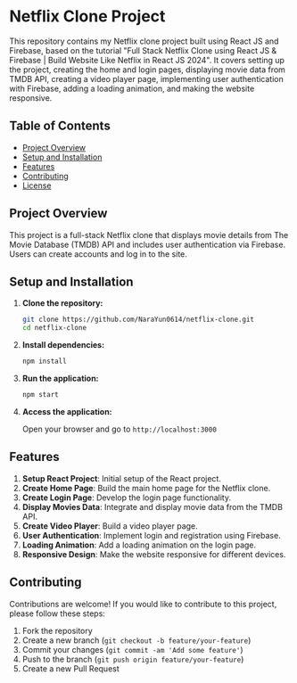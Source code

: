 # Netflix Clone Project

This repository contains my Netflix clone project built using React JS and Firebase, based on the tutorial "Full Stack Netflix Clone using React JS & Firebase | Build Website Like Netflix in React JS 2024". It covers setting up the project, creating the home and login pages, displaying movie data from TMDB API, creating a video player page, implementing user authentication with Firebase, adding a loading animation, and making the website responsive.

## Table of Contents
- [Project Overview](#project-overview)
- [Setup and Installation](#setup-and-installation)
- [Features](#features)
- [Contributing](#contributing)
- [License](#license)

## Project Overview
This project is a full-stack Netflix clone that displays movie details from The Movie Database (TMDB) API and includes user authentication via Firebase. Users can create accounts and log in to the site.

## Setup and Installation

1. **Clone the repository:**

    ```sh
    git clone https://github.com/NaraYun0614/netflix-clone.git
    cd netflix-clone
    ```

2. **Install dependencies:**

    ```sh
    npm install
    ```

3. **Run the application:**

    ```sh
    npm start
    ```

4. **Access the application:**

    Open your browser and go to `http://localhost:3000`

## Features

1. **Setup React Project**: Initial setup of the React project.
2. **Create Home Page**: Build the main home page for the Netflix clone.
3. **Create Login Page**: Develop the login page functionality.
4. **Display Movies Data**: Integrate and display movie data from the TMDB API.
5. **Create Video Player**: Build a video player page.
6. **User Authentication**: Implement login and registration using Firebase.
7. **Loading Animation**: Add a loading animation on the login page.
8. **Responsive Design**: Make the website responsive for different devices.

## Contributing

Contributions are welcome! If you would like to contribute to this project, please follow these steps:
1. Fork the repository
2. Create a new branch (`git checkout -b feature/your-feature`)
3. Commit your changes (`git commit -am 'Add some feature'`)
4. Push to the branch (`git push origin feature/your-feature`)
5. Create a new Pull Request

